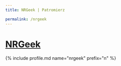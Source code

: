 ```yaml
---
title: NRGeek | Patromierz

permalink: /nrgeek
---
```


# [NRGeek](https://patronite.pl/nrgeek)

{% include profile.md name="nrgeek" prefix="n" %}
